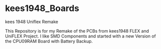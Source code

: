 # kees1948_Boards
kees 1948 Uniflex Remake

This Repository is for my Remake of the PCBs from kees1948 FLEX and UniFLEX Project.
I like SMD Components and started with a new Version of the CPU09RAM Board with Battery Backup. 